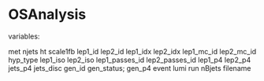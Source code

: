 # OSAnalysis

variables:

met
njets
ht
scale1fb
lep1_id
lep2_id
lep1_idx
lep2_idx
lep1_mc_id
lep2_mc_id
hyp_type
lep1_iso
lep2_iso
lep1_passes_id
lep2_passes_id
lep1_p4
lep2_p4
jets_p4
jets_disc
gen_id
gen_status;
gen_p4
event
lumi
run
nBjets
filename
